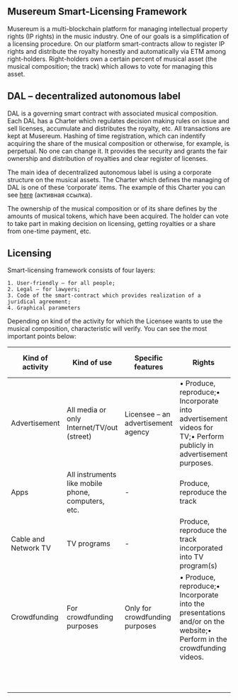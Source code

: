 
## Musereum Smart-Licensing Framework

Musereum is a multi-blockchain platform for managing intellectual property rights (IP rights) in the music industry. One of our goals is a simplification of a licensing procedure. On our platform smart-contracts allow to register IP rights and distribute the royalty honestly and automatically via ETM among right-holders. Right-holders own a certain percent of musical asset (the musical composition; the track) which allows to vote for managing this asset.

## DAL – decentralized autonomous label

DAL is a governing smart contract with associated musical composition.  Each DAL has a Charter which regulates decision making rules on issue and sell licenses, accumulate and distributes the royalty, etc.  All transactions are kept at Musereum. Hashing of time registration, which can indentify acquiring the share of the musical composition or otherwise, for example, is perpetual. No one can change it. It provides the security and grants the fair ownership and distribution of royalties and clear register of licenses.

The main idea of decentralized autonomous label is using a corporate structure on the musical assets. The Charter which defines the managing of DAL is one of these ‘corporate’ items.
The example of this Charter you can see [here][baa75695] (активная ссылка).

  [baa75695]: foo.foo "here"

The ownership of the musical composition or of its share defines by the amounts of musical tokens, which have been acquired.  The holder can vote to take part in making decision on licensing, getting royalties or a share from one-time payment, etc.

## Licensing

Smart-licensing framework consists of four layers:
```
1. User-friendly – for all people;
2. Legal – for lawyers;
3. Code of the smart-contract which provides realization of a juridical agreement;
4. Graphical parameters
```
Depending on kind of the activity for which the Licensee wants to use the musical composition, characteristic will verify.
You can see the most important points below:

Kind of activity  |Kind of use   |Specific features  |Rights   |Prohibitions   |Royalty/ Royalty-free   |Payments
--|---|---|---|---|---|--
Advertisement  |All media or only Internet/TV/out (street)   |Licensee – an advertisement agency   |    • Produce, reproduce;• Incorporate into advertisement videos for TV;• Perform publicly in advertisement purposes.   |Modifications, sublicensing, copy for distribution   |Royalty   |royalty [amount of workers of Licensee + the period of  using the track]
Apps  |All instruments like mobile phone, computers, etc.   |-   |Produce, reproduce the track   |Modifications, sublicensing, copy for distribution   |Royalty-free   |$50,000
Cable and Network TV  |TV programs   |-   |Produce, reproduce the track incorporated into TV program(s)   |Modifications, sublicensing, copy for distribution   |Royalty-free   |$50,000
Crowdfunding  |For crowdfunding purposes   |Only for crowdfunding purposes   |    • Produce, reproduce;• Incorporate into the presentations and/or on the website;• Perform in the crowdfunding videos.   |Modifications, sublicensing, copy for distribution   |Royalty-free   |$50,000
  |   |   |   |   |   |
  |   |   |   |   |   |
  |   |   |   |   |   |
  |   |   |   |   |   |
  |   |   |   |   |   |
  |   |   |   |   |   |
  |   |   |   |   |   |
  |   |   |   |   |   |
  |   |   |   |   |   |
  |   |   |   |   |   |
  |   |   |   |   |   |

